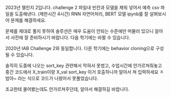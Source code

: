 2023년 챌린지 2입니다.
challenge 2 파일내 빈칸과 모델을 채워 넣어서 예측 csv 파일을 도출해낸다. (제한시간 4시간)
RNN 자연어처리, BERT 모델 ipynb를 잘 살펴보시어 문제를 해결하세요.

문제를 제대로 풀지 못하여 솔루션은 매우 도움이 안되는 수준에만 머물러 있으니 알아서 사전에 잘 준비하시기 바랍니다.
다음 학기에는 바뀔 수 있습니다.

2020년 IAB Challenge 2와 동일합니다.
다른 학기에는 behavior cloning으로 구성될 수 있습니다.

솔직히 도중에 나오는 sort_key 관련해서 막혀서 못썼고,
수업시간에 안가르쳐줘놓고 중간 코드에서 X_train이랑 X_val sort_key 이거 호출하니까 알아서 쳐 입력하세요 ㅈ밥아~ 라는 식으로 코드가 나왔어서 못풀었습니다.

조교한테 물어봤는데도 안가르쳐주던데, 알아서 해결하길 바랍니다.
